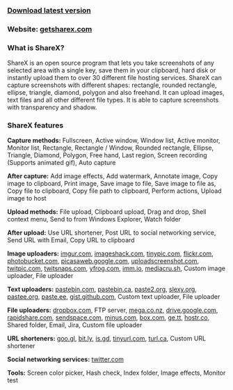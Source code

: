 ### [Download latest version](https://github.com/ShareX/ShareX/releases/latest)

### Website: [getsharex.com](http://www.getsharex.com)

### What is ShareX?

ShareX is an open source program that lets you take screenshots of any selected area with a single key, save them in your clipboard, hard disk or instantly upload them to over 30 different file hosting services. ShareX can capture screenshots with different shapes: rectangle, rounded rectangle, ellipse, triangle, diamond, polygon and also freehand. It can upload images, text files and all other different file types. It is able to capture screenshots with transparency and shadow.

### ShareX features

**Capture methods:**
Fullscreen,
Active window,
Window list,
Active monitor,
Monitor list,
Rectangle,
Rectangle / Window,
Rounded rectangle,
Ellipse,
Triangle,
Diamond,
Polygon,
Free hand,
Last region,
Screen recording (Supports animated gif),
Auto capture

**After capture:**
Add image effects,
Add watermark,
Annotate image,
Copy image to clipboard,
Print image,
Save image to file,
Save image to file as,
Copy file to clipboard,
Copy file path to clipboard,
Perform actions,
Upload image to host

**Upload methods:**
File upload,
Clipboard upload,
Drag and drop,
Shell context menu,
Send to from Windows Explorer,
Watch folder

**After upload:**
Use URL shortener,
Post URL to social networking service,
Send URL with Email,
Copy URL to clipboard

**Image uploaders:**
[imgur.com](http://imgur.com),
[imageshack.com](https://imageshack.com),
[tinypic.com](http://tinypic.com),
[flickr.com](http://www.flickr.com),
[photobucket.com](http://photobucket.com),
[picasaweb.google.com](https://picasaweb.google.com),
[uploadscreenshot.com](http://uploadscreenshot.com),
[twitpic.com](http://twitpic.com),
[twitsnaps.com](http://www.twitsnaps.com),
[yfrog.com](http://yfrog.com),
[imm.io](http://imm.io),
[mediacru.sh](https://mediacru.sh),
Custom image uploader,
File uploader

**Text uploaders:**
[pastebin.com](http://pastebin.com),
[pastebin.ca](http://pastebin.ca),
[paste2.org](http://paste2.org),
[slexy.org](http://slexy.org),
[pastee.org](http://pastee.org),
[paste.ee](http://paste.ee),
[gist.github.com](https://gist.github.com),
Custom text uploader,
File uploader

**File uploaders:**
[dropbox.com](https://www.dropbox.com),
FTP server,
[mega.co.nz](https://mega.co.nz),
[drive.google.com](https://drive.google.com),
[rapidshare.com](http://rapidshare.com),
[sendspace.com](http://www.sendspace.com),
[minus.com](http://minus.com),
[box.com](https://box.com),
[ge.tt](http://ge.tt),
[hostr.co](https://hostr.co),
Shared folder,
Email,
Jira,
Custom file uploader

**URL shorteners:**
[goo.gl](http://goo.gl),
[bit.ly](https://bitly.com),
[is.gd](http://is.gd),
[tinyurl.com](http://tinyurl.com),
[turl.ca](http://turl.ca),
Custom URL shortener

**Social networking services:**
[twitter.com](https://twitter.com)

**Tools:**
Screen color picker,
Hash check,
Index folder,
Image effects,
Monitor test
